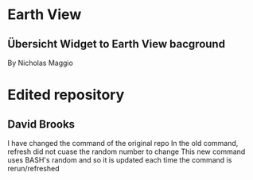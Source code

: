 # Earth View
## Übersicht Widget to Earth View bacground

By Nicholas Maggio

# Edited repository
## David Brooks
I have changed the command of the original repo
In the old command, refresh did not cuase the random number to change
This new command uses BASH's random and so it is updated each time
the command is rerun/refreshed
